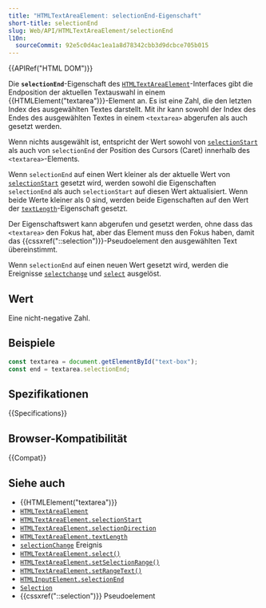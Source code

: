 ```yaml
---
title: "HTMLTextAreaElement: selectionEnd-Eigenschaft"
short-title: selectionEnd
slug: Web/API/HTMLTextAreaElement/selectionEnd
l10n:
  sourceCommit: 92e5c0d4ac1ea1a8d78342cbb3d9dcbce705b015
---
```


{{APIRef("HTML DOM")}}

Die **`selectionEnd`**-Eigenschaft des [`HTMLTextAreaElement`](/de/docs/Web/API/HTMLTextAreaElement)-Interfaces gibt die Endposition der aktuellen Textauswahl in einem {{HTMLElement("textarea")}}-Element an. Es ist eine Zahl, die den letzten Index des ausgewählten Textes darstellt. Mit ihr kann sowohl der Index des Endes des ausgewählten Textes in einem `<textarea>` abgerufen als auch gesetzt werden.

Wenn nichts ausgewählt ist, entspricht der Wert sowohl von [`selectionStart`](/de/docs/Web/API/HTMLTextAreaElement/selectionStart) als auch von `selectionEnd` der Position des Cursors (Caret) innerhalb des `<textarea>`-Elements.

Wenn `selectionEnd` auf einen Wert kleiner als der aktuelle Wert von [`selectionStart`](/de/docs/Web/API/HTMLTextAreaElement/selectionStart) gesetzt wird, werden sowohl die Eigenschaften `selectionEnd` als auch `selectionStart` auf diesen Wert aktualisiert. Wenn beide Werte kleiner als 0 sind, werden beide Eigenschaften auf den Wert der [`textLength`](/de/docs/Web/API/HTMLTextAreaElement/textLength)-Eigenschaft gesetzt.

Der Eigenschaftswert kann abgerufen und gesetzt werden, ohne dass das `<textarea>` den Fokus hat, aber das Element muss den Fokus haben, damit das {{cssxref("::selection")}}-Pseudoelement den ausgewählten Text übereinstimmt.

Wenn `selectionEnd` auf einen neuen Wert gesetzt wird, werden die Ereignisse [`selectchange`](/de/docs/Web/API/HTMLTextAreaElement/selectionchange_event) und [`select`](/de/docs/Web/API/HTMLTextAreaElement/select_event) ausgelöst.

## Wert

Eine nicht-negative Zahl.

## Beispiele

```js
const textarea = document.getElementById("text-box");
const end = textarea.selectionEnd;
```

## Spezifikationen

{{Specifications}}

## Browser-Kompatibilität

{{Compat}}

## Siehe auch

- {{HTMLElement("textarea")}}
- [`HTMLTextAreaElement`](/de/docs/Web/API/HTMLTextAreaElement)
- [`HTMLTextAreaElement.selectionStart`](/de/docs/Web/API/HTMLTextAreaElement/selectionStart)
- [`HTMLTextAreaElement.selectionDirection`](/de/docs/Web/API/HTMLTextAreaElement/selectionDirection)
- [`HTMLTextAreaElement.textLength`](/de/docs/Web/API/HTMLTextAreaElement/textLength)
- [`selectionChange`](/de/docs/Web/API/HTMLTextAreaElement/selectionChange_event) Ereignis
- [`HTMLTextAreaElement.select()`](/de/docs/Web/API/HTMLTextAreaElement/select)
- [`HTMLTextAreaElement.setSelectionRange()`](/de/docs/Web/API/HTMLTextAreaElement/setSelectionRange)
- [`HTMLTextAreaElement.setRangeText()`](/de/docs/Web/API/HTMLTextAreaElement/setRangeText)
- [`HTMLInputElement.selectionEnd`](/de/docs/Web/API/HTMLInputElement/selectionEnd)
- [`Selection`](/de/docs/Web/API/Selection)
- {{cssxref("::selection")}} Pseudoelement
